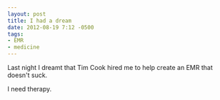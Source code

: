 ```yaml
---
layout: post
title: I had a dream
date: 2012-08-19 7:12 -0500
tags: 
- EMR
- medicine
---
```



Last night I dreamt that Tim Cook hired me to help create an EMR that doesn't suck.

I need therapy. 